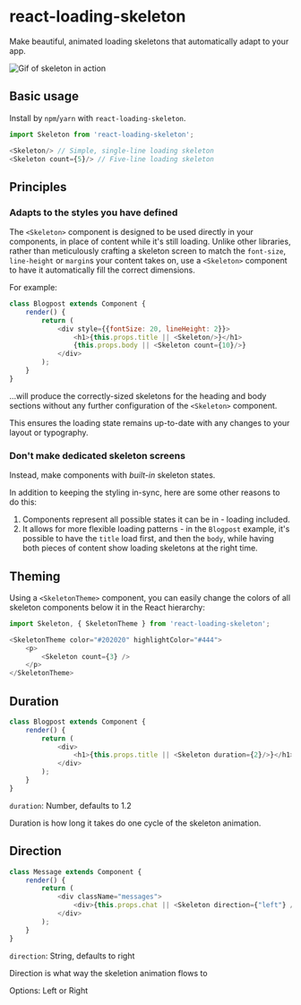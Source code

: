 # react-loading-skeleton

Make beautiful, animated loading skeletons that automatically adapt to your app.

![Gif of skeleton in action](https://media.giphy.com/media/l0Iyk4bAAjac3AU2k/giphy.gif)

## Basic usage

Install by `npm`/`yarn` with `react-loading-skeleton`.

```javascript
import Skeleton from 'react-loading-skeleton';

<Skeleton/> // Simple, single-line loading skeleton
<Skeleton count={5}/> // Five-line loading skeleton
```

## Principles

### Adapts to the styles you have defined

The `<Skeleton>` component is designed to be used directly in your components,
in place of content while it's still loading.
Unlike other libraries, rather than meticulously crafting a skeleton screen to
match the `font-size`, `line-height` or `margin`s your content takes on,
use a `<Skeleton>` component to have it automatically fill the correct dimensions.

For example:

```javascript
class Blogpost extends Component {
    render() {
        return (
            <div style={{fontSize: 20, lineHeight: 2}}>
                <h1>{this.props.title || <Skeleton/>}</h1>
                {this.props.body || <Skeleton count={10}/>}
            </div>
        );
    }
}
```

...will produce the correctly-sized skeletons for the heading and body sections
without any further configuration of the `<Skeleton>` component.

This ensures the loading state remains up-to-date with any changes
to your layout or typography.

### Don't make dedicated skeleton screens

Instead, make components with *built-in* skeleton states.

In addition to keeping the styling in-sync, here are some other reasons to do this:

1. Components represent all possible states it can be in - loading included.
1. It allows for more flexible loading patterns - in the `Blogpost` example, it's possible to have the `title` load first, and then the `body`, while having both pieces of content show loading skeletons at the right time.

## Theming

Using a `<SkeletonTheme>` component, you can easily change the colors of all
skeleton components below it in the React hierarchy:

```javascript
import Skeleton, { SkeletonTheme } from 'react-loading-skeleton';

<SkeletonTheme color="#202020" highlightColor="#444">
    <p>
        <Skeleton count={3} />
    </p>
</SkeletonTheme>
```
## Duration

```javascript
class Blogpost extends Component {
    render() {
        return (
            <div>
                <h1>{this.props.title || <Skeleton duration={2}/>}</h1>
            </div>
        );
    }
}
```

`duration`: Number, defaults to 1.2

Duration is how long it takes do one cycle of the skeleton animation.

## Direction

```javascript
class Message extends Component {
    render() {
        return (
            <div className="messages">
                <div>{this.props.chat || <Skeleton direction={"left"} />}</div>
            </div>
        );
    }
}
```

`direction`: String, defaults to right

Direction is what way the skeletion animation flows to

Options: Left or Right
